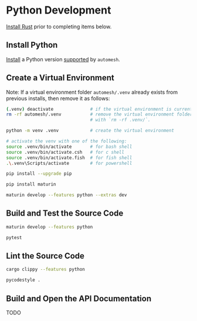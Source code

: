 # Python Development

[Install Rust](rust.md) prior to completing items below.

## Install Python

[Install](https://www.python.org/downloads/) a Python version [supported](https://github.com/autotwin/automesh/blob/main/pyproject.toml) by `automesh`.

## Create a Virtual Environment

Note: If a virtual environment folder `automesh/.venv` already exists from previous installs, then remove it as follows:

```sh
(.venv) deactivate              # if the virtual environment is currently active
rm -rf automesh/.venv           # remove the virtual environment folder
                                # with `rm -rf .venv/`.

python -m venv .venv            # create the virtual environment

# activate the venv with one of the following:
source .venv/bin/activate       # for bash shell
source .venv/bin/activate.csh   # for c shell
source .venv/bin/activate.fish  # for fish shell
.\.venv\Scripts/activate        # for powershell

pip install --upgrade pip

pip install maturin

maturin develop --features python --extras dev
```

## Build and Test the Source Code

```sh
maturin develop --features python

pytest
```

## Lint the Source Code

```sh
cargo clippy --features python

pycodestyle .
```

## Build and Open the API Documentation

TODO
